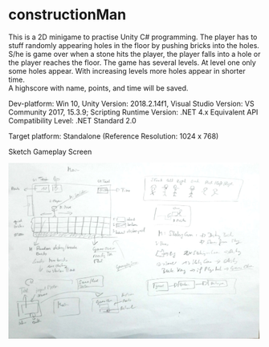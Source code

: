 # constructionMan

This is a 2D minigame to practise Unity C# programming.
The player has to stuff randomly appearing holes in the floor by pushing bricks into the holes.
S/he is game over when a stone hits the player, the player falls into a hole or the player reaches the floor. 
The game has several levels. At level one only some holes appear. 
With increasing levels more holes appear in shorter time.  
A highscore with name, points, and time will be saved. 

Dev-platform: Win 10, Unity Version: 2018.2.14f1, Visual Studio Version: VS Community 2017, 15.3.9;
Scripting Runtime Version: .NET 4.x Equivalent
API Compatibility Level: .NET Standard 2.0

Target platform: Standalone (Reference Resolution: 1024 x 768)

Sketch Gameplay Screen 
<div>
<img src = "./Screenshots/gameplayscreen-sketch-constructionman.jpg" width = "500">
</div>



